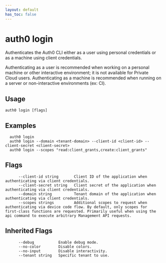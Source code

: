 ```yaml
---
layout: default
has_toc: false
---
```

# auth0 login

Authenticates the Auth0 CLI either as a user using personal credentials or as a machine using client credentials.

Authenticating as a user is recommended when working on a personal machine or other interactive environment; it is not available for Private Cloud users. Authenticating as a machine is recommended when running on a server or non-interactive environments (ex: CI).

## Usage
```
auth0 login [flags]
```

## Examples

```
  auth0 login
  auth0 login --domain <tenant-domain> --client-id <client-id> --client-secret <client-secret>
  auth0 login --scopes "read:client_grants,create:client_grants"
```


## Flags

```
      --client-id string       Client ID of the application when authenticating via client credentials.
      --client-secret string   Client secret of the application when authenticating via client credentials.
      --domain string          Tenant domain of the application when authenticating via client credentials.
      --scopes strings         Additional scopes to request when authenticating via device code flow. By default, only scopes for first-class functions are requested. Primarily useful when using the api command to execute arbitrary Management API requests.
```


## Inherited Flags

```
      --debug           Enable debug mode.
      --no-color        Disable colors.
      --no-input        Disable interactivity.
      --tenant string   Specific tenant to use.
```


